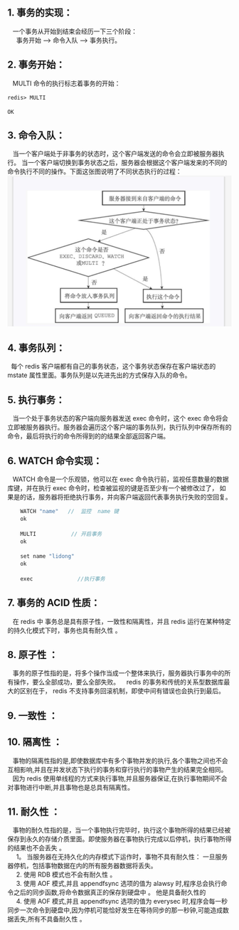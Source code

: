 ## 1. 事务的实现：
&nbsp;&nbsp; 一个事务从开始到结束会经历一下三个阶段：    
&nbsp;&nbsp;&nbsp;&nbsp; 事务开始 -->  命令入队 --> 事务执行。
## 2. 事务开始：
&nbsp;&nbsp;  MULTI 命令的执行标志着事务的开始：
```
redis> MULTI

OK
```
## 3. 命令入队：
&nbsp;&nbsp; 当一个客户端处于非事务的状态时，这个客户端发送的命令会立即被服务器执行。 当一个客户端切换到事务状态之后，服务器会根据这个客户端发来的不同的命令执行不同的操作。下面这张图说明了不同状态执行的过程：    
![avatar](./static/事务的执行过程.png)


## 4. 事务队列：
&nbsp;&nbsp;每个 redis 客户端都有自己的事务状态，这个事务状态保存在客户端状态的 mstate 属性里面。事务队列是以先进先出的方式保存入队的命令。

 
## 5. 执行事务：
&nbsp;&nbsp; 当一个处于事务状态的客户端向服务器发送 exec 命令时，这个 exec 命令将会立即被服务器执行。服务器会遍历这个客户端的事务队列，执行队列中保存所有的命令，最后将执行的命令所得到的的结果全部返回客户端。

## 6. WATCH 命令实现：
&nbsp;&nbsp; WATCH 命令是一个乐观锁，他可以在 exec 命令执行前，监视任意数量的数据库键，并在执行 exec 命令时，检查被监视的键是否至少有一个被修改过了， 如果是的话，服务器将拒绝执行事务，并向客户端返回代表事务执行失败的空回复。
```java 
    WATCH "name"   //  监控  name 键
    ok

    MULTI           // 开启事务
    ok

    set name "lidong"
    ok 

    exec              //执行事务

```

## 7. 事务的 ACID 性质：
&nbsp;&nbsp; 在 redis 中 事务总是具有原子性，一致性和隔离性，并且 redis 运行在某种特定的持久化模式下时，事务也具有耐久性 。

## 8. 原子性 ：
&nbsp;&nbsp; 事务的原子性指的是，将多个操作当成一个整体来执行，服务器执行事务中的所有操作，要么全部成功，要么全部失败。
&nbsp;&nbsp;  redis 的事务和传统的关系型数据库最大的区别在于， redis 不支持事务回滚机制，即使中间有错误也会执行到最后。   

## 9. 一致性 ：


## 10. 隔离性 ：
&nbsp;&nbsp; 事物的隔离性指的是,即使数据库中有多个事物并发的执行,各个事物之间也不会互相影响,并且在并发状态下执行的事务和穿行执行的事物产生的结果完全相同。      
&nbsp;&nbsp;  因为 redis 使用单线程的方式来执行事物,并且服务器保证,在执行事物期间不会对事物进行中断,并且事物也是总具有隔离性。

## 11. 耐久性 ： 
&nbsp;&nbsp; 事物的耐久性指的是，当一个事物执行完毕时，执行这个事物所得的结果已经被保存到永久的存储介质里面。即使服务器在事物执行完成以后停机，执行事物所得的结果也不会丢失 。  
&nbsp;&nbsp;&nbsp;&nbsp;  1。 当服务器在无持久化的内存模式下运作时，事物不具有耐久性： 一旦服务器停机，包括事物数据在内的所有服务器数据将丢失。  
&nbsp;&nbsp;&nbsp;&nbsp;  2. 使用 RDB 模式也不会有耐久性 。  
&nbsp;&nbsp;&nbsp;&nbsp;  3. 使用 AOF 模式,并且 appendfsync 选项的值为 alawsy 时,程序总会执行命令之后的同步函数,将命令数据真正的保存到硬盘中 。 他是具备耐久性的        
&nbsp;&nbsp;&nbsp;&nbsp;  4. 使用 AOF 模式,并且 appendfsync 选项的值为 everysec  时,程序会每一秒同步一次命令到硬盘中,因为停机可能恰好发生在等待同步的那一秒钟,可能造成数据丢失,所有不具备耐久性 。